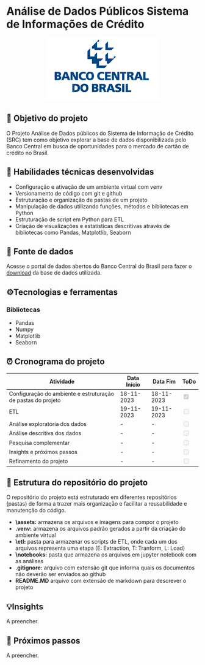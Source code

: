 # Análise de Dados Públicos Sistema de Informações de Crédito 
<p align="center">
<img src= "./assets/banco-central-logo.png"
</p>

## 🎯 Objetivo do projeto
O Projeto Análise de Dados públicos do Sistema de Informação de Crédito (SRC) tem como objetivo explorar a base de dados disponibilizada pelo Banco Central em busca de oportunidades para o mercado de cartão de crédito no Brasil.

## 🤖 Habilidades técnicas desenvolvidas 
- Configuração e ativação de um ambiente virtual com venv
- Versionamento de código com git e github
- Estruturação e organização de pastas de um projeto
- Manipulação de dados utilizando funções, métodos e bibliotecas em Python
- Estruturação de script em Python para ETL
- Criação de visualizações e estatísticas descritivas através de bibliotecas como Pandas, Matplotlib, Seaborn


## 🔎 Fonte de dados 
Acesse o portal de dados abertos do Banco Central do Brasil para fazer o [download](https://dadosabertos.bcb.gov.br/dataset/scr_data) da base de dados utilizada.

## ⚙️Tecnologias e ferramentas
### Bibliotecas
- Pandas
- Numpy
- Matplotlib
- Seaborn


## ⏰ Cronograma do projeto

Atividade | Data Início | Data Fim | ToDo
----------|-------------|----------|------
Configuração do ambiente e estruturação de pastas do projeto| 18-11-2023 | 18-11-2023 | <input type="checkbox" disabled checked />
ETL | 19-11-2023 | 19-11-2023|  <input type="checkbox" disabled />
Análise exploratória dos dados|-|- | <input type="checkbox" disabled />
Análise descritiva dos dados|-|-|<input type="checkbox" disabled /> 
Pesquisa complementar|-|-|<input type="checkbox" disabled /> 
Insights e próximos passos|-|-|<input type="checkbox" disabled /> 
Refinamento do projeto|-|-|<input type="checkbox" disabled /> 


## 📁 Estrutura do repositório do projeto
O repositório do projeto está estruturado em diferentes repositórios (pastas) de forma a trazer mais organização e facilitar a reusabilidade e manutenção do código.

- <b>\assets:</b> armazena os arquivos e imagens para compor o projeto
- <b>\.venv:</b> armazena os arquivos padrão gerados a partir da criação do ambiente virtual
- <b> \etl:</b> pasta para armazenar os scripts de ETL, onde cada um dos arquivos representa uma etapa (E: Extraction, T: Tranform, L: Load)
- <b>\notebooks:</b> pasta que armazena os arquivos em jupyter notebook com as análises
- <b>.gitignore:</b> arquivo com extensão git que informa quais os documentos não deverão ser enviados ao github
- <b>README.MD</b> arquivo com extensão de markdown para descrever o projeto


## 💡Insights
A preencher.

## 👣 Próximos passos
A preencher.